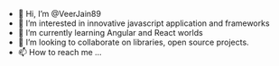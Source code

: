 - 👋 Hi, I’m @VeerJain89
- 👀 I’m interested in innovative javascript application and frameworks
- 🌱 I’m currently learning Angular and React worlds
- 💞️ I’m looking to collaborate on libraries, open source projects.
- 📫 How to reach me ...

<!---
VeerJain89/VeerJain89 is a ✨ special ✨ repository because its `README.md` (this file) appears on your GitHub profile.
You can click the Preview link to take a look at your changes.
--->

